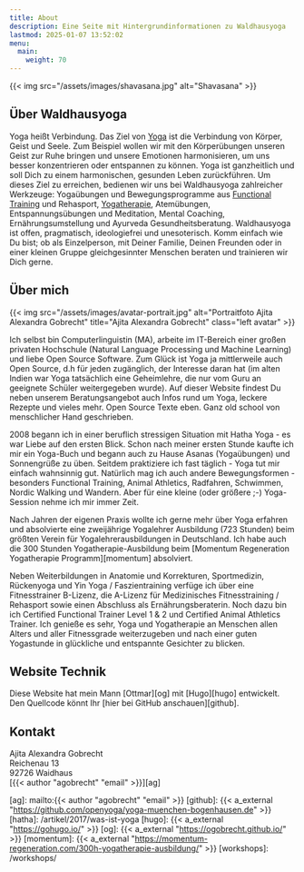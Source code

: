 ```yaml
---
title: About
description: Eine Seite mit Hintergrundinformationen zu Waldhausyoga
lastmod: 2025-01-07 13:52:02
menu:
  main:
    weight: 70
---
```


{{< img src="/assets/images/shavasana.jpg" alt="Shavasana" >}}


## Über Waldhausyoga

Yoga heißt Verbindung. Das Ziel von [Yoga][1] ist die Verbindung von Körper, Geist und Seele. Zum Beispiel wollen wir mit den Körperübungen unseren Geist zur Ruhe bringen und unsere Emotionen harmonisieren, um uns besser konzentrieren oder entspannen zu können. Yoga ist ganzheitlich und soll Dich zu einem harmonischen, gesunden Leben zurückführen. Um dieses Ziel zu erreichen, bedienen wir uns bei Waldhausyoga zahlreicher Werkzeuge: Yogaübungen und Bewegungsprogramme aus [Functional Training][2] und Rehasport, [Yogatherapie][3], Atemübungen, Entspannungsübungen und Meditation, Mental Coaching, Ernährungsumstellung und Ayurveda Gesundheitsberatung. Waldhausyoga ist offen, pragmatisch, ideologiefrei und unesoterisch. Komm einfach wie Du bist; ob als Einzelperson, mit Deiner Familie, Deinen Freunden oder in einer kleinen Gruppe gleichgesinnter Menschen beraten und trainieren wir Dich gerne.


## Über mich

{{< img src="/assets/images/avatar-portrait.jpg" alt="Portraitfoto Ajita Alexandra Gobrecht" title="Ajita Alexandra Gobrecht" class="left avatar" >}}

Ich selbst bin Computerlinguistin (MA), arbeite im IT-Bereich einer großen privaten Hochschule (Natural Language Processing und Machine Learning) und liebe Open Source Software. Zum Glück ist Yoga ja mittlerweile auch Open Source, d.h für jeden zugänglich, der Interesse daran hat (im alten Indien  war Yoga tatsächlich eine Geheimlehre, die nur vom Guru an geeignete Schüler weitergegeben wurde). Auf dieser Website findest Du neben unserem Beratungsangebot auch Infos rund um Yoga, leckere Rezepte und vieles mehr. Open Source Texte eben. Ganz old school von menschlicher Hand geschrieben.

2008 begann ich in einer beruflich stressigen Situation mit Hatha Yoga - es war Liebe auf den ersten Blick. Schon nach meiner ersten Stunde kaufte ich mir ein Yoga-Buch und begann auch zu Hause Asanas (Yogaübungen) und Sonnengrüße zu üben. Seitdem praktiziere ich fast täglich - Yoga tut mir einfach wahnsinnig gut. Natürlich mag ich auch andere Bewegungsformen - besonders Functional Training, Animal Athletics, Radfahren, Schwimmen, Nordic Walking und Wandern. Aber für eine kleine (oder größere ;-) Yoga-Session nehme ich mir immer Zeit.

Nach Jahren der eigenen Praxis wollte ich gerne mehr über Yoga erfahren und absolvierte eine zweijährige Yogalehrer Ausbildung (723 Stunden) beim größten Verein für Yogalehrerausbildungen in Deutschland. Ich habe auch die 300 Stunden Yogatherapie-Ausbildung beim [Momentum Regeneration Yogatherapie Programm][momentum] absolviert. 

Neben Weiterbildungen in Anatomie und Korrekturen, Sportmedizin, Rückenyoga und Yin Yoga / Faszientraining verfüge ich über eine Fitnesstrainer B-Lizenz, die A-Lizenz für Medizinisches Fitnesstraining / Rehasport sowie einen Abschluss als Ernährungsberaterin. Noch dazu bin ich Certified Functional Trainer  Level 1 & 2 und Certified Animal Athletics Trainer. Ich genieße es sehr, Yoga und Yogatherapie an Menschen allen Alters und aller Fitnessgrade weiterzugeben und nach einer guten Yogastunde in glückliche und entspannte Gesichter zu blicken.


## Website Technik

Diese Website hat mein Mann [Ottmar][og] mit [Hugo][hugo] entwickelt. Den Quellcode könnt Ihr [hier bei GitHub anschauen][github].


## Kontakt

Ajita Alexandra Gobrecht  
Reichenau 13  
92726 Waidhaus   
[{{< author "agobrecht" "email" >}}][ag]


[1]: /artikel/2017/was-ist-yoga/
[2]: /artikel/2019/functional-training/
[3]: /artikel/2021/yogatherapie
[4]: /personal-training/
[5]: /beratung/
[ag]: mailto:{{< author "agobrecht" "email" >}}
[github]: {{< a_external "https://github.com/openyoga/yoga-muenchen-bogenhausen.de" >}}
[hatha]: /artikel/2017/was-ist-yoga
[hugo]: {{< a_external "https://gohugo.io/" >}}
[og]: {{< a_external "https://ogobrecht.github.io/" >}}
[momentum]: {{< a_external "https://momentum-regeneration.com/300h-yogatherapie-ausbildung/" >}}
[workshops]: /workshops/
